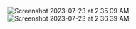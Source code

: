 ![Screenshot 2023-07-23 at 2 35 09 AM](https://github.com/Amarjit0511/go-task-sheet/assets/54772122/88d097d1-4f90-4359-a3da-1457b3234f7e)
![Screenshot 2023-07-23 at 2 36 39 AM](https://github.com/Amarjit0511/go-task-sheet/assets/54772122/f57b4d9d-2bae-4172-87ce-5c4afbb89427)
